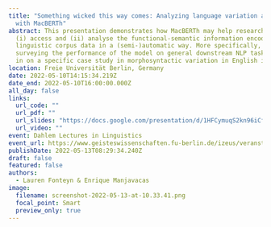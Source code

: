 ```yaml
---
title: "Something wicked this way comes: Analyzing language variation and change
  with MacBERTh"
abstract: This presentation demonstrates how MacBERTh may help researchers to
  (i) access and (ii) analyse the functional-semantic information encoded in
  linguistic corpus data in a (semi-)automatic way. More specifically, after
  surveying the performance of the model on general downstream NLP tasks, I home
  in on a specific case study in morphosyntactic variation in English ing-forms.
location: Freie Universität Berlin, Germany
date: 2022-05-10T14:15:34.219Z
date_end: 2022-05-10T16:00:00.000Z
all_day: false
links:
  url_code: ""
  url_pdf: ""
  url_slides: "https://docs.google.com/presentation/d/1HFCymuqS2kn96iCfEsseLbbyF5aUDrT4BQpj-KXk4TY/edit?usp=sharing"
  url_video: ""
event: Dahlem Lectures in Linguistics
event_url: https://www.geisteswissenschaften.fu-berlin.de/izeus/veranstaltungen/dahlemlectureslinguistics/index.html
publishDate: 2022-05-13T08:29:34.240Z
draft: false
featured: false
authors:
  - Lauren Fonteyn & Enrique Manjavacas
image:
  filename: screenshot-2022-05-13-at-10.33.41.png
  focal_point: Smart
  preview_only: true
---
```

